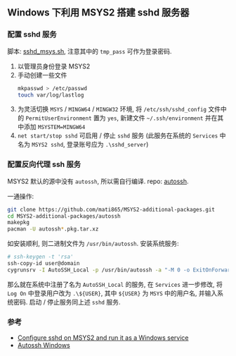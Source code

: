 ## Windows 下利用 MSYS2 搭建 sshd 服务器

### 配置 sshd 服务

脚本: [sshd_msys.sh](../src/sshd_msys.sh), 注意其中的 `tmp_pass` 可作为登录密码.

1. 以管理员身份登录 MSYS2
1. 手动创建一些文件
   ```bash
   mkpasswd > /etc/passwd
   touch var/log/lastlog
   ```
1. 为灵活切换 `MSYS` / `MINGW64` / `MINGW32` 环境,
   将 `/etc/ssh/sshd_config` 文件中的 `PermitUserEnvironment` 置为 `yes`,
   新建文件 `~/.ssh/environment` 并在其中添加 `MSYSTEM=MINGW64`
1. `net start/stop sshd` 可启用 / 停止 `sshd` 服务
   (此服务在系统的 `Services` 中名为 `MSYS2 sshd`, 登录账号应为 `.\sshd_server`)

### 配置反向代理 ssh 服务

MSYS2 默认的源中没有 `autossh`, 所以需自行编译.
repo: [autossh][autossh-additional-pkgs-repo].

一通操作:

```bash
git clone https://github.com/mati865/MSYS2-additional-packages.git
cd MSYS2-additional-packages/autossh
makepkg
pacman -U autossh*.pkg.tar.xz
```

如安装顺利, 则二进制文件为 `/usr/bin/autossh`.
安装系统服务:

```bash
# ssh-keygen -t 'rsa'
ssh-copy-id user@domain
cygrunsrv -I AutoSSH_Local -p /usr/bin/autossh -a "-M 0 -o ExitOnForwardFailure=yes -o ServerAliveInterval=30 -o ServerAliveCountMax=3 -NR 1234:localhost:22 user@domain -i ~/.ssh/id_rsa"
```

那么就在系统中注册了名为 `AutoSSH_Local` 的服务,
在 `Services` 进一步修改, 将 `Log On` 中登录用户改为
`.\${USER}`, 其中 `${USER}` 为 `MSYS` 中的用户名,
并输入系统密码. 启动 / 停止服务同上述 `sshd` 服务.

### 参考

- [Configure sshd on MSYS2 and run it as a Windows service][gist-00ee]
- [Autossh Windows][autossh-windows]

[gist-00ee]: https://gist.github.com/samhocevar/00eec26d9e9988d080ac#gistcomment-1508583
[autossh-additional-pkgs-repo]: https://github.com/mati865/MSYS2-additional-packages
[autossh-windows]: https://support.chartio.com/docs/data-sources/autossh-windows
